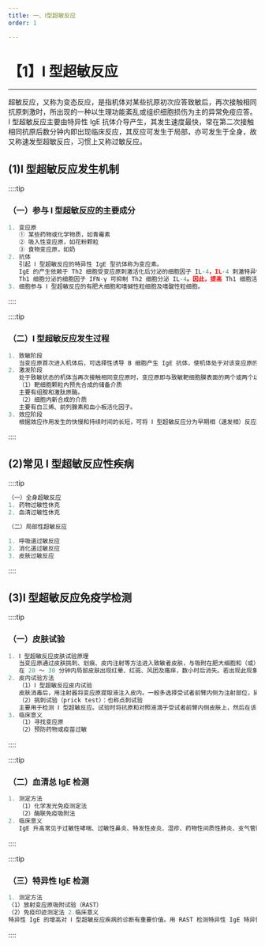 ```yaml
---
title: 一、Ⅰ型超敏反应
order: 1

---
```


# 【1】Ⅰ 型超敏反应

<kaodian :text="'免疫学检验记忆卡'" />

<!-- ###### 第二十三章 超敏反应性疾病及其免疫检测

> 临床免疫学检验 -->

<beitiM/>

---

超敏反应，又称为变态反应，是指机体对某些抗原初次应答致敏后，再次接触相同抗原刺激时，所出现的一种以生理功能紊乱或组织细胞损伤为主的异常免疫应答。
Ⅰ 型超敏反应主要由特异性 IgE 抗体介导产生，其发生速度最快，常在第二次接触相同抗原后数分钟内即出现临床反应，其反应可发生于局部，亦可发生于全身，故又称速发型超敏反应，习惯上又称过敏反应。

## (1)Ⅰ 型超敏反应发生机制

<son :text="'免疫学检验记忆卡'" text266="(1)Ⅰ型超敏反应发生机制" :textOption="[['了解','基础知识'],['掌握','基础知识'],['熟练掌握','基础知识']]" />

::::tip

### （一）参与 Ⅰ 型超敏反应的主要成分

```js
1. 变应原
   ① 某些药物或化学物质，如青霉素
   ② 吸入性变应原，如花粉颗粒
   ③ 食物变应原，如奶
2. 抗体
   引起 Ⅰ 型超敏反应的特异性 IgE 型抗体称为变应素。
   IgE 的产生依赖于 Th2 细胞受变应原刺激活化后分泌的细胞因子 IL-4，IL-4 刺激特异性 B 细胞增殖分化成浆细胞产生特异性 IgE。
   Th1 细胞分泌的细胞因子 IFN-γ 可抑制 Th2 细胞分泌 IL-4。因此，提高 Th1 细胞活性，减少 IL-4 的分泌，可降低 IgE 的产生，阻断 IgE 介导的 Ⅰ 型超敏反应。
3. 细胞参与 Ⅰ 型超敏反应的有肥大细胞和嗜碱性粒细胞及嗜酸性粒细胞。
```

::::

::::tip

### （二）Ⅰ 型超敏反应发生过程

```js
1. 致敏阶段
   当变应原首次进入机体后，可选择性诱导 B 细胞产生 IgE 抗体，使机体处于对该变应原的致敏状态。
2. 激发阶段
   处于致敏状态的机体当再次接触相同变应原时，变应原即与致敏靶细胞膜表面的两个或两个以上相邻的 IgE 抗体特异性结合，使细胞内各种酶活化，钙离子内流，导致细胞脱颗粒，释放生物活性介质。
   （1）靶细胞颗粒内预先合成的储备介质
   主要有组胺和激肽原酶。
   （2）细胞内新合成的介质
   主要有白三烯、前列腺素和血小板活化因子。
3. 效应阶段
   根据效应作用发生的快慢和持续时间的长短，可将 Ⅰ 型超敏反应分为早期相（速发相）反应和晚期相（迟发相）反应两种类型。早期相反应通常在接触相同变应原后数秒或数分钟内发生，可持续数小时。该种反应主要由组胺、前列腺素等引起。晚期相反应主要发生在变应原刺激后 6 ～ 12 小时，可持续数天或更长时间。
```

::::

## (2)常见 Ⅰ 型超敏反应性疾病

<son :text="'免疫学检验记忆卡'" text267="(2)常见Ⅰ型超敏反应性疾病" :textOption="[['掌握','专业知识'],['掌握','专业知识'],['掌握','专业知识']]" />

::::tip

```js
（一）全身超敏反应
1. 药物过敏性休克
2. 血清过敏性休克

（二）局部性超敏反应

1. 呼吸道过敏反应
2. 消化道过敏反应
3. 皮肤过敏反应
```

::::

## (3)Ⅰ 型超敏反应免疫学检测

<son :text="'免疫学检验记忆卡'" text268="(3)Ⅰ型超敏反应免疫学检测" :textOption="[['熟练掌握','专业实践能力'],['熟练掌握','专业实践能力'],['熟练掌握','专业实践能力']]" />

::::tip

### （一）皮肤试验

```js
1. Ⅰ 型超敏反应皮肤试验原理
   当变应原通过皮肤挑刺、划痕、皮内注射等方法进入致敏者皮肤，与吸附在肥大细胞和（或）嗜碱性粒细胞上的特异性 IgE 高变区结合，导致肥大细胞或嗜碱性粒细胞脱颗粒，释放生物活性介质。
   在 20 ～ 30 分钟内局部皮肤出现红晕、红斑、风团及瘙痒，数小时后消失。若出现此现象者判断为皮试阳性，即对该变应原过敏；未出现红晕、红斑、风团及瘙痒者为阴性，即对该变应原不过敏。
2. 皮内试验方法
   （1）Ⅰ 型超敏反应皮内试验
   皮肤消毒后，用注射器将变应原提取液注入皮内。一般多选择受试者前臂内侧为注射部位，操作时应注意勿使注入部位出血或将液体注入皮下。并于注射后 15 ～ 25 分钟观察结果。Ⅰ 型超敏反应皮内试验的阳性结果以风团为主。
   （2）挑刺试验（prick test）：也称点刺试验
   主要用于检测 Ⅰ 型超敏反应。试验时将抗原和对照液滴于受试者前臂内侧皮肤上，然后在该处用针尖透过抗原液滴，与皮肤呈 45° 进针点刺，以不出血为度，1 分钟后拭去抗原液，15 分钟后观察结果。Ⅰ 型超敏反应挑刺试验的阳性结果以红晕为主。
3. 临床意义
   （1）寻找变应原
   （2）预防药物或疫苗过敏
```

::::

::::tip

### （二）血清总 IgE 检测

```js
1. 测定方法
   （1）化学发光免疫测定法
   （2）酶联免疫吸附法
2. 临床意义
   IgE 升高常见于过敏性哮喘、过敏性鼻炎、特发性皮炎、湿疹、药物性间质性肺炎、支气管肺曲霉病、寄生虫感染、急慢性肝炎和 IgE 型多发性骨髓瘤等。
```

::::

::::tip

### （三）特异性 IgE 检测

```js
1. 测定方法
（1）放射变应原吸附试验（RAST）
（2）免疫印迹测定法 2.临床意义
特异性 IgE 的增高对 Ⅰ 型超敏反应疾病的诊断有重要价值。用 RAST 检测特异性 IgE 特异性强、敏感性高、影响因素少，其结果与变应原皮试和支气管激发试验之间符合率高达 80%左右，但不能完全代替后两种试验，因后两种试验更能反映机体的整体情况。
```

::::
